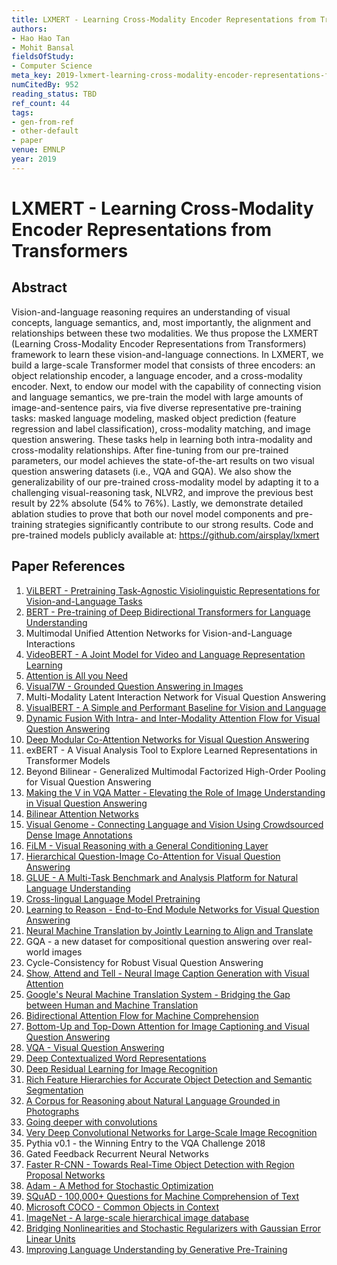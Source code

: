 ```yaml
---
title: LXMERT - Learning Cross-Modality Encoder Representations from Transformers
authors:
- Hao Hao Tan
- Mohit Bansal
fieldsOfStudy:
- Computer Science
meta_key: 2019-lxmert-learning-cross-modality-encoder-representations-from-transformers
numCitedBy: 952
reading_status: TBD
ref_count: 44
tags:
- gen-from-ref
- other-default
- paper
venue: EMNLP
year: 2019
---
```


# LXMERT - Learning Cross-Modality Encoder Representations from Transformers

## Abstract

Vision-and-language reasoning requires an understanding of visual concepts, language semantics, and, most importantly, the alignment and relationships between these two modalities. We thus propose the LXMERT (Learning Cross-Modality Encoder Representations from Transformers) framework to learn these vision-and-language connections. In LXMERT, we build a large-scale Transformer model that consists of three encoders: an object relationship encoder, a language encoder, and a cross-modality encoder. Next, to endow our model with the capability of connecting vision and language semantics, we pre-train the model with large amounts of image-and-sentence pairs, via five diverse representative pre-training tasks: masked language modeling, masked object prediction (feature regression and label classification), cross-modality matching, and image question answering. These tasks help in learning both intra-modality and cross-modality relationships. After fine-tuning from our pre-trained parameters, our model achieves the state-of-the-art results on two visual question answering datasets (i.e., VQA and GQA). We also show the generalizability of our pre-trained cross-modality model by adapting it to a challenging visual-reasoning task, NLVR2, and improve the previous best result by 22% absolute (54% to 76%). Lastly, we demonstrate detailed ablation studies to prove that both our novel model components and pre-training strategies significantly contribute to our strong results. Code and pre-trained models publicly available at: https://github.com/airsplay/lxmert

## Paper References

1. [ViLBERT - Pretraining Task-Agnostic Visiolinguistic Representations for Vision-and-Language Tasks](2019-vilbert-pretraining-task-agnostic-visiolinguistic-representations-for-vision-and-language-tasks)
2. [BERT - Pre-training of Deep Bidirectional Transformers for Language Understanding](2019-bert.md)
3. Multimodal Unified Attention Networks for Vision-and-Language Interactions
4. [VideoBERT - A Joint Model for Video and Language Representation Learning](2019-videobert-a-joint-model-for-video-and-language-representation-learning)
5. [Attention is All you Need](2017-attention-is-all-you-need)
6. [Visual7W - Grounded Question Answering in Images](2016-visual7w-grounded-question-answering-in-images)
7. Multi-Modality Latent Interaction Network for Visual Question Answering
8. [VisualBERT - A Simple and Performant Baseline for Vision and Language](2019-visualbert-a-simple-and-performant-baseline-for-vision-and-language)
9. [Dynamic Fusion With Intra- and Inter-Modality Attention Flow for Visual Question Answering](2019-dynamic-fusion-with-intra-and-inter-modality-attention-flow-for-visual-question-answering)
10. [Deep Modular Co-Attention Networks for Visual Question Answering](2019-deep-modular-co-attention-networks-for-visual-question-answering)
11. exBERT - A Visual Analysis Tool to Explore Learned Representations in Transformer Models
12. Beyond Bilinear - Generalized Multimodal Factorized High-Order Pooling for Visual Question Answering
13. [Making the V in VQA Matter - Elevating the Role of Image Understanding in Visual Question Answering](2017-making-the-v-in-vqa-matter-elevating-the-role-of-image-understanding-in-visual-question-answering)
14. [Bilinear Attention Networks](2018-bilinear-attention-networks)
15. [Visual Genome - Connecting Language and Vision Using Crowdsourced Dense Image Annotations](2016-visual-genome-connecting-language-and-vision-using-crowdsourced-dense-image-annotations)
16. [FiLM - Visual Reasoning with a General Conditioning Layer](2018-film-visual-reasoning-with-a-general-conditioning-layer)
17. [Hierarchical Question-Image Co-Attention for Visual Question Answering](2016-hierarchical-question-image-co-attention-for-visual-question-answering)
18. [GLUE - A Multi-Task Benchmark and Analysis Platform for Natural Language Understanding](2018-glue-a-multi-task-benchmark-and-analysis-platform-for-natural-language-understanding)
19. [Cross-lingual Language Model Pretraining](2019-cross-lingual-language-model-pretraining)
20. [Learning to Reason - End-to-End Module Networks for Visual Question Answering](2017-learning-to-reason-end-to-end-module-networks-for-visual-question-answering)
21. [Neural Machine Translation by Jointly Learning to Align and Translate](2015-neural-machine-translation-by-jointly-learning-to-align-and-translate)
22. GQA - a new dataset for compositional question answering over real-world images
23. Cycle-Consistency for Robust Visual Question Answering
24. [Show, Attend and Tell - Neural Image Caption Generation with Visual Attention](2015-show-attend-and-tell-neural-image-caption-generation-with-visual-attention)
25. [Google's Neural Machine Translation System - Bridging the Gap between Human and Machine Translation](2016-google-s-neural-machine-translation-system-bridging-the-gap-between-human-and-machine-translation)
26. [Bidirectional Attention Flow for Machine Comprehension](2017-bidirectional-attention-flow-for-machine-comprehension)
27. [Bottom-Up and Top-Down Attention for Image Captioning and Visual Question Answering](2018-bottom-up-and-top-down-attention-for-image-captioning-and-visual-question-answering)
28. [VQA - Visual Question Answering](2015-vqa-visual-question-answering)
29. [Deep Contextualized Word Representations](2018-deep-contextualized-word-representations)
30. [Deep Residual Learning for Image Recognition](2015-resnet.md)
31. [Rich Feature Hierarchies for Accurate Object Detection and Semantic Segmentation](2014-rich-feature-hierarchies-for-accurate-object-detection-and-semantic-segmentation)
32. [A Corpus for Reasoning about Natural Language Grounded in Photographs](2019-a-corpus-for-reasoning-about-natural-language-grounded-in-photographs)
33. [Going deeper with convolutions](2015-going-deeper-with-convolutions)
34. [Very Deep Convolutional Networks for Large-Scale Image Recognition](2015-very-deep-convolutional-networks-for-large-scale-image-recognition)
35. Pythia v0.1 - the Winning Entry to the VQA Challenge 2018
36. Gated Feedback Recurrent Neural Networks
37. [Faster R-CNN - Towards Real-Time Object Detection with Region Proposal Networks](2015-faster-r-cnn-towards-real-time-object-detection-with-region-proposal-networks)
38. [Adam - A Method for Stochastic Optimization](2015-adam-a-method-for-stochastic-optimization)
39. [SQuAD - 100,000+ Questions for Machine Comprehension of Text](2016-squad-100-000-questions-for-machine-comprehension-of-text)
40. [Microsoft COCO - Common Objects in Context](2014-microsoft-coco-common-objects-in-context)
41. [ImageNet - A large-scale hierarchical image database](2009-imagenet-a-large-scale-hierarchical-image-database)
42. [Bridging Nonlinearities and Stochastic Regularizers with Gaussian Error Linear Units](2016-bridging-nonlinearities-and-stochastic-regularizers-with-gaussian-error-linear-units)
43. [Improving Language Understanding by Generative Pre-Training](2018-improving-language-understanding-by-generative-pre-training)

